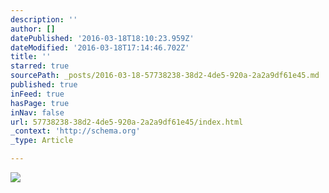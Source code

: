 ```yaml
---
description: ''
author: []
datePublished: '2016-03-18T18:10:23.959Z'
dateModified: '2016-03-18T17:14:46.702Z'
title: ''
starred: true
sourcePath: _posts/2016-03-18-57738238-38d2-4de5-920a-2a2a9df61e45.md
published: true
inFeed: true
hasPage: true
inNav: false
url: 57738238-38d2-4de5-920a-2a2a9df61e45/index.html
_context: 'http://schema.org'
_type: Article

---
```

![](https://the-grid-user-content.s3-us-west-2.amazonaws.com/bc486bda-7a42-4dc3-bcc9-bcb2c32bddb3.png)